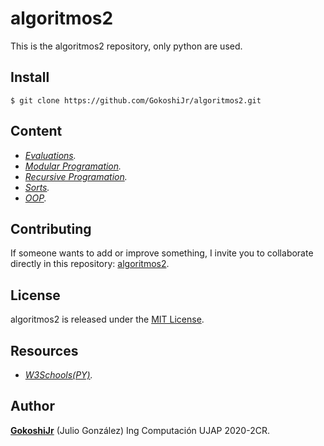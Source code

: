 # algoritmos2

This is the algoritmos2 repository, only python are used.

## Install

```git
$ git clone https://github.com/GokoshiJr/algoritmos2.git
```
## Content

- *[Evaluations](https://github.com/GokoshiJr/algoritmos2-py/tree/master/src/examenes).*
- *[Modular Programation](https://github.com/GokoshiJr/algoritmos2-py/tree/master/src/modular).*
- *[Recursive Programation](https://github.com/GokoshiJr/algoritmos2-py/tree/master/src/recursividad).*
- *[Sorts](https://github.com/GokoshiJr/algoritmos2-py/tree/master/src/algoritmos-ordenacion/sorts).*
- *[OOP](https://github.com/GokoshiJr/algoritmos2-py/tree/master/src/datos-abstractos/practica%20poo).*

## Contributing

If someone wants to add or improve something, I invite you to collaborate directly in this repository: [algoritmos2](https://github.com/GokoshiJr/algoritmos2-py).

## License

algoritmos2 is released under the [MIT License](https://opensource.org/licenses/MIT).

## Resources

- *[W3Schools(PY)](https://www.w3schools.com/python/default.asp).* 

## Author

**[GokoshiJr](https://github.com/GokoshiJr)** (Julio Gonz&aacute;lez) Ing Computaci&oacute;n UJAP 2020-2CR.
